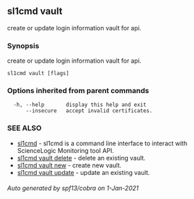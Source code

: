 ## sl1cmd vault

create or update login information vault for api.

### Synopsis

create or update login information vault for api.

```
sl1cmd vault [flags]
```

### Options inherited from parent commands

```
  -h, --help       display this help and exit
      --insecure   accept invalid certificates.
```

### SEE ALSO

* [sl1cmd](sl1cmd.md)	 - sl1cmd is a command line interface to interact with ScienceLogic Monitoring tool API.
* [sl1cmd vault delete](sl1cmd_vault_delete.md)	 - delete an existing vault.
* [sl1cmd vault new](sl1cmd_vault_new.md)	 - create new vault.
* [sl1cmd vault update](sl1cmd_vault_update.md)	 - update an existing vault.

###### Auto generated by spf13/cobra on 1-Jan-2021
